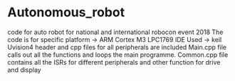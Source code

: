 # Autonomous_robot
code for auto robot for national and international robocon event 2018
The code is for specific platform -> ARM Cortex M3 LPC1769
IDE Used -> keil Uvision4
header and cpp files for all peripherals are included 
Main.cpp file calls out all the functions and loops the main programme.
Common.cpp file contains all the ISRs for different peripherals and other function for drive and display 
